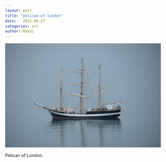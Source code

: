 ```yaml
---
layout: post
title: "pelican-of-london"
date:   2022-06-27
categories: art
author: Mahdi
---
```


![pelican-of-london](/img/arts/pelican-of-london.jpeg)

<span class='image-details'>
Pelican of London.
</span>
